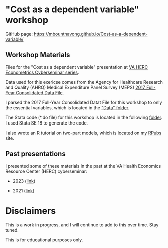 # "Cost as a dependent variable" workshop
GitHub page: https://mbounthavong.github.io/Cost-as-a-dependent-variable/

## Workshop Materials
Files for the "Cost as a dependent variable" presentation at [VA HERC Econometrics Cyberseminar series](https://www.herc.research.va.gov/include/page.asp?id=seminars-upcoming).

Data used for this exericse comes from the Agency for Healthcare Research and Quality (AHRQ) Medical Expenditure Panel Survey (MEPS) [2017 Full-Year Consolidated Data File](https://meps.ahrq.gov/mepsweb/data_stats/download_data_files_detail.jsp?cboPufNumber=HC-201). 

I parsed the 2017 Full-Year Consolidated Datat File for this workshop to only the essential variables, which is located in the ["Data" folder](https://github.com/mbounthavong/Cost-as-a-dependent-variable/tree/main/Data).

The Stata code (*.do file) for this workshop is located in the following [folder](https://github.com/mbounthavong/Cost-as-a-dependent-variable/tree/main/Stata%20Do%20file). I used Stata SE 18 to generate the code.

I also wrote an R tutorial on two-part models, which is located on my [RPubs](https://rpubs.com/mbounthavong/two-part-model-in-r) site.

## Past presentations
I presented some of these materials in the past at the VA Health Economics Resource Center (HERC) cyberseminar:

  * 2023 ([link](https://www.hsrd.research.va.gov/for_researchers/cyber_seminars/archives/video_archive.cfm?SessionID=6337))

  * 2021 ([link](https://www.hsrd.research.va.gov/for_researchers/cyber_seminars/archives/video_archive.cfm?SessionID=3907))


# Disclaimers
This is a work in progress, and I will continue to add to this over time. Stay tuned. 

This is for educational purposes only. 
